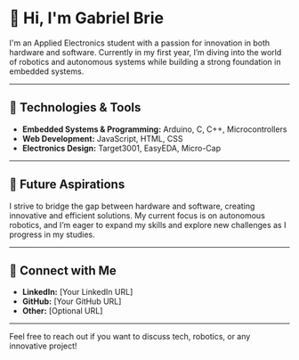 # 👋 Hi, I'm Gabriel Brie

I'm an Applied Electronics student with a passion for innovation in both hardware and software. Currently in my first year, I’m diving into the world of robotics and autonomous systems while building a strong foundation in embedded systems.

---

## 🔧 Technologies & Tools

- **Embedded Systems & Programming:** Arduino, C, C++, Microcontrollers
- **Web Development:** JavaScript, HTML, CSS
- **Electronics Design:** Target3001, EasyEDA, Micro-Cap

---

## 🚀 Future Aspirations

I strive to bridge the gap between hardware and software, creating innovative and efficient solutions. My current focus is on autonomous robotics, and I’m eager to expand my skills and explore new challenges as I progress in my studies.

---

## 🔗 Connect with Me

- **LinkedIn:** [Your LinkedIn URL]
- **GitHub:** [Your GitHub URL]
- **Other:** [Optional URL]

---

Feel free to reach out if you want to discuss tech, robotics, or any innovative project!
